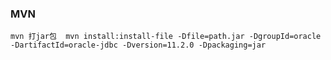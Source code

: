 ### MVN

    mvn 打jar包  mvn install:install-file -Dfile=path.jar -DgroupId=oracle -DartifactId=oracle-jdbc -Dversion=11.2.0 -Dpackaging=jar
